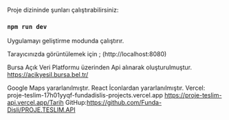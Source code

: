 Proje dizininde şunları çalıştırabilirsiniz:
### `npm run dev`
Uygulamayı geliştirme modunda çalıştırır.

Tarayıcınızda görüntülemek için ;
(http://localhost:8080) 

Bursa Açık Veri Platformu üzerinden Api alınarak oluşturulmuştur.
https://acikyesil.bursa.bel.tr/

Google Maps yararlanılmıştır.
React İconlardan yararlanılmıştır.
Vercel:
proje-teslim-17h01yyqf-fundadislis-projects.vercel.app
https://proje-teslim-api.vercel.app/Tarih
GitHup:https://github.com/Funda-Disli/PROJE.TESLIM.API

